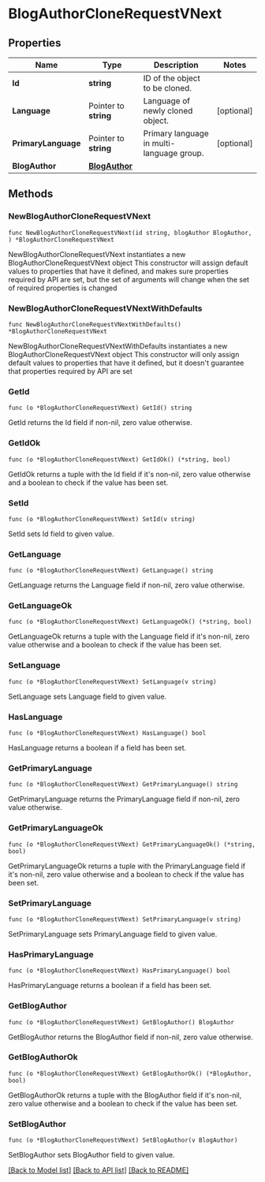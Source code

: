 # BlogAuthorCloneRequestVNext

## Properties

Name | Type | Description | Notes
------------ | ------------- | ------------- | -------------
**Id** | **string** | ID of the object to be cloned. | 
**Language** | Pointer to **string** | Language of newly cloned object. | [optional] 
**PrimaryLanguage** | Pointer to **string** | Primary language in multi-language group. | [optional] 
**BlogAuthor** | [**BlogAuthor**](BlogAuthor.md) |  | 

## Methods

### NewBlogAuthorCloneRequestVNext

`func NewBlogAuthorCloneRequestVNext(id string, blogAuthor BlogAuthor, ) *BlogAuthorCloneRequestVNext`

NewBlogAuthorCloneRequestVNext instantiates a new BlogAuthorCloneRequestVNext object
This constructor will assign default values to properties that have it defined,
and makes sure properties required by API are set, but the set of arguments
will change when the set of required properties is changed

### NewBlogAuthorCloneRequestVNextWithDefaults

`func NewBlogAuthorCloneRequestVNextWithDefaults() *BlogAuthorCloneRequestVNext`

NewBlogAuthorCloneRequestVNextWithDefaults instantiates a new BlogAuthorCloneRequestVNext object
This constructor will only assign default values to properties that have it defined,
but it doesn't guarantee that properties required by API are set

### GetId

`func (o *BlogAuthorCloneRequestVNext) GetId() string`

GetId returns the Id field if non-nil, zero value otherwise.

### GetIdOk

`func (o *BlogAuthorCloneRequestVNext) GetIdOk() (*string, bool)`

GetIdOk returns a tuple with the Id field if it's non-nil, zero value otherwise
and a boolean to check if the value has been set.

### SetId

`func (o *BlogAuthorCloneRequestVNext) SetId(v string)`

SetId sets Id field to given value.


### GetLanguage

`func (o *BlogAuthorCloneRequestVNext) GetLanguage() string`

GetLanguage returns the Language field if non-nil, zero value otherwise.

### GetLanguageOk

`func (o *BlogAuthorCloneRequestVNext) GetLanguageOk() (*string, bool)`

GetLanguageOk returns a tuple with the Language field if it's non-nil, zero value otherwise
and a boolean to check if the value has been set.

### SetLanguage

`func (o *BlogAuthorCloneRequestVNext) SetLanguage(v string)`

SetLanguage sets Language field to given value.

### HasLanguage

`func (o *BlogAuthorCloneRequestVNext) HasLanguage() bool`

HasLanguage returns a boolean if a field has been set.

### GetPrimaryLanguage

`func (o *BlogAuthorCloneRequestVNext) GetPrimaryLanguage() string`

GetPrimaryLanguage returns the PrimaryLanguage field if non-nil, zero value otherwise.

### GetPrimaryLanguageOk

`func (o *BlogAuthorCloneRequestVNext) GetPrimaryLanguageOk() (*string, bool)`

GetPrimaryLanguageOk returns a tuple with the PrimaryLanguage field if it's non-nil, zero value otherwise
and a boolean to check if the value has been set.

### SetPrimaryLanguage

`func (o *BlogAuthorCloneRequestVNext) SetPrimaryLanguage(v string)`

SetPrimaryLanguage sets PrimaryLanguage field to given value.

### HasPrimaryLanguage

`func (o *BlogAuthorCloneRequestVNext) HasPrimaryLanguage() bool`

HasPrimaryLanguage returns a boolean if a field has been set.

### GetBlogAuthor

`func (o *BlogAuthorCloneRequestVNext) GetBlogAuthor() BlogAuthor`

GetBlogAuthor returns the BlogAuthor field if non-nil, zero value otherwise.

### GetBlogAuthorOk

`func (o *BlogAuthorCloneRequestVNext) GetBlogAuthorOk() (*BlogAuthor, bool)`

GetBlogAuthorOk returns a tuple with the BlogAuthor field if it's non-nil, zero value otherwise
and a boolean to check if the value has been set.

### SetBlogAuthor

`func (o *BlogAuthorCloneRequestVNext) SetBlogAuthor(v BlogAuthor)`

SetBlogAuthor sets BlogAuthor field to given value.



[[Back to Model list]](../README.md#documentation-for-models) [[Back to API list]](../README.md#documentation-for-api-endpoints) [[Back to README]](../README.md)


